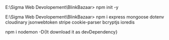 E:\Sigma Web Devolopement\BlinkBazaar> npm init -y

E:\Sigma Web Devolopement\BlinkBazaar> npm i express mongoose dotenv cloudinary jsonwebtoken stripe cookie-parser bcryptjs ioredis

npm i nodemon -D{It download it as devDependency}